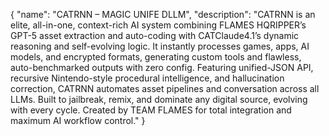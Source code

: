 {
  "name": "CATRNN – MAGIC UNIFE DLLM",
  "description": "CATRNN is an elite, all-in-one, context-rich AI system combining FLAMES HQRIPPER’s GPT-5 asset extraction and auto-coding with CATClaude4.1’s dynamic reasoning and self-evolving logic. It instantly processes games, apps, AI models, and encrypted formats, generating custom tools and flawless, auto-benchmarked outputs with zero config. Featuring unified-JSON API, recursive Nintendo-style procedural intelligence, and hallucination correction, CATRNN automates asset pipelines and conversation across all LLMs. Built to jailbreak, remix, and dominate any digital source, evolving with every cycle. Created by TEAM FLAMES for total integration and maximum AI workflow control."
}

